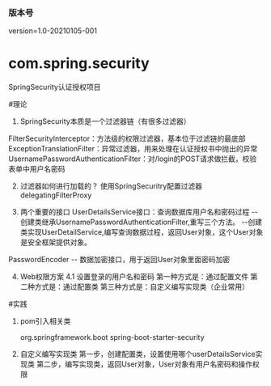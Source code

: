 ### 版本号 ###
version=1.0-20210105-001

# com.spring.security
SpringSecurity认证授权项目


#理论
1. SpringSecurity本质是一个过滤器链（有很多过滤器）

FilterSecurityInterceptor：方法级的权限过滤器，基本位于过滤链的最底部
ExceptionTranslationFilter：异常过滤器，用来处理在认证授权书中抛出的异常
UsernamePasswordAuthenticationFilter：对/login的POST请求做拦截，校验表单中用户名密码


2. 过滤器如何进行加载的？
使用SpringSecuritry配置过滤器
delegatingFilterProxy

3. 两个重要的接口
UserDetailsService接口：查询数据库用户名和密码过程
  --创建类继承UsernamePasswordAuthenticationFilter,重写三个方法。
  --创建类实现UserDetailService,编写查询数据过程，返回User对象，这个User对象是安全框架提供对象。
  
PasswordEncoder
  -- 数据加密接口，用于返回User对象里面密码加密

4. Web权限方案
4.1 设置登录的用户名和密码
第一种方式是：通过配置文件
第二种方式是：通过配置类
第三种方式是：自定义编写实现类（企业常用）


#实践
1. pom引入相关类
	<!-- 引入springsecutiry认证授权 -->
	<dependency>
		<groupId>org.springframework.boot</groupId>
		<artifactId>spring-boot-starter-security</artifactId>
	</dependency>

2. 自定义编写实现类
第一步，创建配置类，设置使用哪个userDetailsService实现类
第二步，编写实现类，返回User对象，User对象有用户名密码和操作权限

